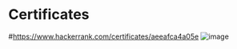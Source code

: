 # Certificates

#https://www.hackerrank.com/certificates/aeeafca4a05e
![image](https://user-images.githubusercontent.com/90131327/132284087-84fa7d1e-9c80-4e45-a419-f82362288686.png)
